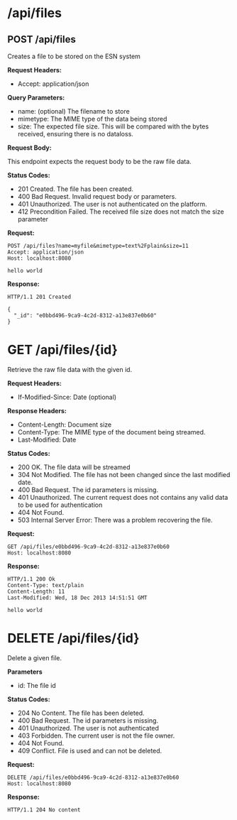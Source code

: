 # /api/files

## POST /api/files

Creates a file to be stored on the ESN system

**Request Headers:**

- Accept: application/json

**Query Parameters:**

- name: (optional) The filename to store
- mimetype: The MIME type of the data being stored
- size: The expected file size. This will be compared with the bytes received, ensuring there is no dataloss.

**Request Body:**

This endpoint expects the request body to be the raw file data.

**Status Codes:**

- 201 Created. The file has been created.
- 400 Bad Request. Invalid request body or parameters.
- 401 Unauthorized. The user is not authenticated on the platform.
- 412 Precondition Failed. The received file size does not match the size parameter

**Request:**

    POST /api/files?name=myfile&mimetype=text%2Fplain&size=11
    Accept: application/json
    Host: localhost:8080

    hello world

**Response:**

    HTTP/1.1 201 Created

    {
      "_id": "e0bbd496-9ca9-4c2d-8312-a13e837e0b60"
    }

# GET /api/files/{id}

Retrieve the raw file data with the given id.

**Request Headers:**

- If-Modified-Since: Date (optional)

**Response Headers:**

- Content-Length: Document size
- Content-Type: The MIME type of the document being streamed.
- Last-Modified: Date

**Status Codes:**

- 200 OK. The file data will be streamed
- 304 Not Modified. The file has not been changed since the last modified date.
- 400 Bad Request. The id parameters is missing.
- 401 Unauthorized. The current request does not contains any valid data to be used for authentication
- 404 Not Found.
- 503 Internal Server Error: There was a problem recovering the file.

**Request:**

    GET /api/files/e0bbd496-9ca9-4c2d-8312-a13e837e0b60
    Host: localhost:8080

**Response:**

    HTTP/1.1 200 Ok
    Content-Type: text/plain
    Content-Length: 11
    Last-Modified: Wed, 18 Dec 2013 14:51:51 GMT

    hello world

# DELETE /api/files/{id}

Delete a given file.

**Parameters**

- id: The file id

**Status Codes:**

- 204 No Content. The file has been deleted.
- 400 Bad Request. The id parameters is missing.
- 401 Unauthorized. The user is not authenticated
- 403 Forbidden. The current user is not the file owner.
- 404 Not Found.
- 409 Conflict. File is used and can not be deleted.

**Request:**

    DELETE /api/files/e0bbd496-9ca9-4c2d-8312-a13e837e0b60
    Host: localhost:8080

**Response:**

    HTTP/1.1 204 No content

